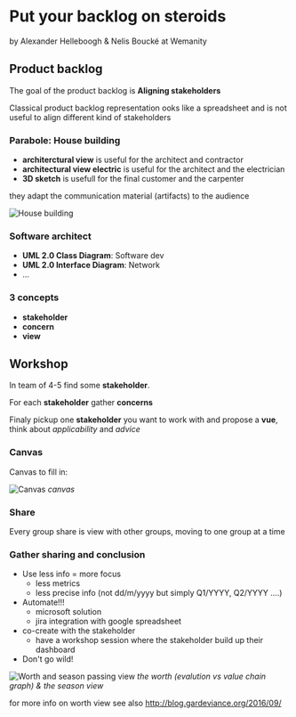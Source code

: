 # Put your backlog on steroids

by Alexander Helleboogh & Nelis Boucké at Wemanity

## Product backlog

The goal of the product backlog is **Aligning stakeholders**

Classical product backlog representation ooks like a spreadsheet and is not useful to align different kind of stakeholders

### Parabole: House building

* **architerctural view** is useful for the architect and contractor
* **architectural view electric** is useful for the architect and the electrician
* **3D sketch** is usefull for the final customer and the carpenter

they adapt the communication material (artifacts) to the audience

![House building](https://lh3.googleusercontent.com/VA9TdygWCdaDhvOBHpcnXDltyNH0e2BTTJa7KeNdQRStf6mWoEKSkuF-BHep9gklFVwISQRRhDmTYzeBFKHuQMJPBW_ymAbyxFSRDvR7ITyxtm2-36v6pJAmVasDCTNG15CTlbL8uf7r18A_-FTPg2YgPTa5pex3locZjv7X-3e3EZrx_EAE4Z3G5QHZH3xGnamOEF57o0jnlgJGL8sVhZhNp8PVGA8UiTA22TIrJ1hGxyRf2JQkVP1KiKu5rM_pxlPU8pctUK549tu_bzgRqkXJAIJUwIpCfp4z6qNJR6aV3rI3qtfUp-VEYFQkLolqX9bDc__qvkhvfzHBFVkrdj4RG9CBRJZoDnqi0wEXvMfptSH3T5A4VrHg_UWFQt9tmemu6ZXfz-B6ldXmM_64HuPSrcTQy0XPxnLdXRMO2cqyMkq4lOjf19ToT2F2-EIfIPwkZiaw0ppWbbs8hjqSA3XYu-SD0wcvB4gk7ZULU72zwpCPwTZtiu36EEy4ZanFwYX3M48f_TZODw7N0Hvta7wehUtfx7oksz2IaEfCTKYKg15QmovXRdb9j71QJ8RiUr8JDR7cLCBXTKU4j_yuKhbNaYoiWgWNM4uZ24esItU=w1016-h959-no)

### Software architect

* **UML 2.0 Class Diagram**: Software dev
* **UML 2.0 Interface Diagram**: Network
* ...

### 3 concepts

* **stakeholder**
* **concern**
* **view**

## Workshop

In team of 4-5 find some **stakeholder**.

For each **stakeholder** gather **concerns**

Finaly pickup one **stakeholder** you want to work with and propose a **vue**, think about *applicability* and *advice*

### Canvas

Canvas to fill in:

![Canvas](https://lh3.googleusercontent.com/v27JxMzhIPY_tk94BC13kVmlerD-anNtX2Hl2k0BoL6QGUc5Vzr9aelb6jy1MtBOxyaVVuJz52OayBaMOKRzXkWk1QmtSeWuzFQjvtM7UedyCMYqaagfZPeL1_Xi-YQtwSQ_9uVShkaehmoPN2JzgSKND48Hsk3A-0-Oheyk1w2LsMdjTNR1kjZ8WoK_9_US0EYJVImcBk6BO3FWMW-EAqu6_Np9L96dQLIkv0ud82I_tMxwghPOn9p0mJrRnZhP7InOqPhtD9fLBriaqnN5PYe6Yxjzp3NEBXHgH7o2ONe1kHXkkoGMNygE54F78C7gC7XlsB8BGwsx1oJj6dzQPSLosDPTstdu5VnFGzlrs5s4ic4QHijQJMX29kHgJV3oFLjfaOSulOFXGpzkrOYmEoNq6QvdHzuW9PbPIjLGT6rrL7H0jw33p4LjQ0yI9GUexWOzOpf-Uh1yTXpNprCajXVh5dePzVfQppg6lcq2CemmIPBKpocEHiZdjcFSad8QtvPvmk-0g93GYeZk1cFvzc5cEv4euuHZj90_RYazcxIsA-ECeL_0dgtcSmTVVlmPPqh3QVcHVqj2344ZL6eFcayDIaq8FSMIn6Zm3V3l-5s=w1279-h960-no)
*canvas*

### Share

Every group share is view with other groups, moving to one group at a time

### Gather sharing and conclusion

* Use less info = more focus
    - less metrics
    - less precise info (not dd/m/yyyy but simply Q1/YYYY, Q2/YYYY ....)
* Automate!!!
    - microsoft solution
    - jira integration with google spreadsheet
* co-create with the stakeholder
    - have a workshop session where the stakeholder build up their dashboard
* Don't go wild!

![Worth and season passing view](https://lh3.googleusercontent.com/PZDhmvHKOAnGXB_-bWUwgtw85D0dkZ03vL2Oz0bzMeX8ZO_Eh7d5015bNAfLIAaSQBO-cilTLcqdZMp7bjCY-uqr8BgpzyXQjncbsmr0CuA-zpDyus6looNf8oIGyMcjthhaTRIHIVkWamp5v-4J1AscL3gttCOL-830594T_izZEIeyLqTGHMPh3-jP5LFfwO8CE98PKWZmNryLqjU1kHP8FVN0at3bze2t2-wmnD0v_gNAUx6KFs4sfjXocgmXdmuFEr1LAuInw8Tid69pEh3jYxPJr7ShCHNi87DR7OoLsmvN0f6P8_hyMhf87teRNOsxX7XezrPcEa4nvX_8JC1vSu6b7_1oskKnnHQ_YdpDKqMnJc9OBBcqS-tpxobpxgsggSLpSEVS25yjj0qQPWPqdK4J2i8wYatNGVqM-_p48TxiOsRvo__hyfEimJGMWWk4iZ1iPOBCBg_e17J39ggttsrjGb-bBZmZc4MCd0ENQ9EbwhXZvg6VYkdc1kjrl877SCER5Jt4UEpQSMoW6kZgpqclwz9rfDR7qIs9Rx6F81vw36M0M9dLvLZJOxLZ4_TZh113suIRObLP37mmWiI3tLKmxFfymM0O1TtsZ80=w760-h959-no)
*the worth (evalution vs value chain graph) & the season view*

for more info on worth view see also http://blog.gardeviance.org/2016/09/

